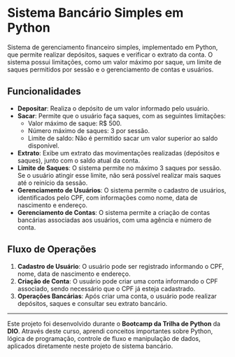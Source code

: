 # Sistema Bancário Simples em Python

Sistema de gerenciamento financeiro simples, implementado em Python, que permite realizar depósitos, saques e verificar o extrato da conta. O sistema possui limitações, como um valor máximo por saque, um limite de saques permitidos por sessão e o gerenciamento de contas e usuários.

## Funcionalidades

- **Depositar**: Realiza o depósito de um valor informado pelo usuário.
- **Sacar**: Permite que o usuário faça saques, com as seguintes limitações:
  - Valor máximo de saque: R$ 500.
  - Número máximo de saques: 3 por sessão.
  - Limite de saldo: Não é permitido sacar um valor superior ao saldo disponível.
- **Extrato**: Exibe um extrato das movimentações realizadas (depósitos e saques), junto com o saldo atual da conta.
- **Limite de Saques**: O sistema permite no máximo 3 saques por sessão. Se o usuário atingir esse limite, não será possível realizar mais saques até o reinício da sessão.
- **Gerenciamento de Usuários**: O sistema permite o cadastro de usuários, identificados pelo CPF, com informações como nome, data de nascimento e endereço.
- **Gerenciamento de Contas**: O sistema permite a criação de contas bancárias associadas aos usuários, com uma agência e número de conta.

## Fluxo de Operações

1. **Cadastro de Usuário**: O usuário pode ser registrado informando o CPF, nome, data de nascimento e endereço.
2. **Criação de Conta**: O usuário pode criar uma conta informando o CPF associado, sendo necessário que o CPF já esteja cadastrado.
3. **Operações Bancárias**: Após criar uma conta, o usuário pode realizar depósitos, saques e consultar seu extrato bancário.

---



Este projeto foi desenvolvido durante o **Bootcamp da Trilha de Python** da **DIO**. Através deste curso, aprendi conceitos importantes sobre Python, lógica de programação, controle de fluxo e manipulação de dados, aplicados diretamente neste projeto de sistema bancário.

